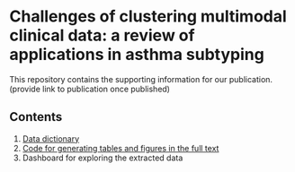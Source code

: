 # Challenges of clustering multimodal clinical data: a review of applications in asthma subtyping

This repository contains the supporting information for our publication. (provide link to publication once published)

## Contents
1. [Data dictionary](https://github.com/elsie-h/cluster_review_publication/blob/master/data_dictionary.md)
2. [Code for generating tables and figures in the full text](https://github.com/elsie-h/cluster_review_publication/blob/master/results.md)
3. Dashboard for exploring the extracted data
